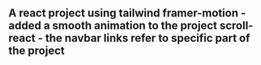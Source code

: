 A react project using tailwind
framer-motion - added a smooth animation to the project
scroll-react - the navbar links refer to specific part of the project
--------------------------------------------------------------------
